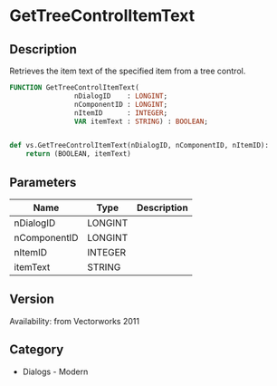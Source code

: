 # GetTreeControlItemText

## Description
Retrieves the item text of the specified item from a tree control.

```pascal
FUNCTION GetTreeControlItemText(
				nDialogID    : LONGINT;
				nComponentID : LONGINT;
				nItemID      : INTEGER;
				VAR itemText : STRING) : BOOLEAN;
```

```python

def vs.GetTreeControlItemText(nDialogID, nComponentID, nItemID):
    return (BOOLEAN, itemText)
```

## Parameters
|Name|Type|Description|
|---|---|---|
|nDialogID|LONGINT||
|nComponentID|LONGINT||
|nItemID|INTEGER||
|itemText|STRING||

## Version
Availability: from Vectorworks 2011
## Category
* Dialogs - Modern

